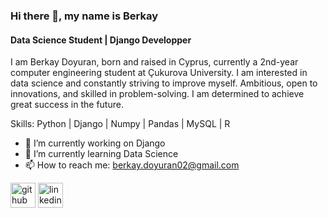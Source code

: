 ### Hi there 👋, my name is Berkay
#### Data Science Student | Django Developper


I am Berkay Doyuran, born and raised in Cyprus, currently a 2nd-year computer engineering student at Çukurova University. I am interested in data science and constantly striving to improve myself. Ambitious, open to innovations, and skilled in problem-solving. I am determined to achieve great success in the future.

Skills: Python | Django | Numpy | Pandas | MySQL | R 

- 🔭 I’m currently working on Django 
- 🌱 I’m currently learning Data Science 
- 📫 How to reach me: berkay.doyuran02@gmail.com 


[<img src='https://cdn.jsdelivr.net/npm/simple-icons@3.0.1/icons/github.svg' alt='github' height='40'>](https://github.com/https://github.com/berkaydoyuran)  [<img src='https://cdn.jsdelivr.net/npm/simple-icons@3.0.1/icons/linkedin.svg' alt='linkedin' height='40'>](https://www.linkedin.com/in/https://www.linkedin.com/in/berkay-doyuran//)  

